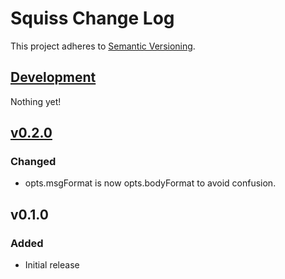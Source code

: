 # Squiss Change Log
This project adheres to [Semantic Versioning](http://semver.org/).

## [Development]
Nothing yet!

## [v0.2.0]
### Changed
- opts.msgFormat is now opts.bodyFormat to avoid confusion.

## v0.1.0
### Added
- Initial release

[Development]: https://github.com/TechnologyAdvice/Squiss/compare/0.2.0...HEAD
[v0.2.0]: https://github.com/TechnologyAdvice/Squiss/compare/0.1.0...0.2.0
